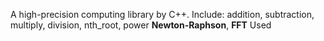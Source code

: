 A high-precision computing library by C++.
Include:
addition, subtraction, multiply, division, nth_root, power
**Newton-Raphson**, **FFT** Used